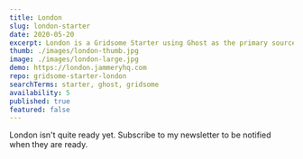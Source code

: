 ```yaml
---
title: London
slug: london-starter
date: 2020-05-20
excerpt: London is a Gridsome Starter using Ghost as the primary source. Ported from the popular London theme for Ghost. Still in development.
thumb: ./images/london-thumb.jpg
image: ./images/london-large.jpg
demo: https://london.jammeryhq.com
repo: gridsome-starter-london
searchTerms: starter, ghost, gridsome
availability: 5
published: true
featured: false
---
```

London isn't quite ready yet. Subscribe to my newsletter to be notified when they are ready.